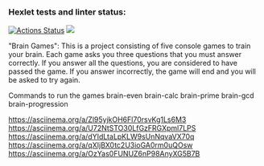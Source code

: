 ### Hexlet tests and linter status:
[![Actions Status](https://github.com/Manoolnnj/fullstack-javascript-project-44/workflows/hexlet-check/badge.svg)](https://github.com/Manoolnnj/fullstack-javascript-project-44/actions)
<a href="https://codeclimate.com/github/Manoolnnj/fullstack-javascript-project-44/maintainability"><img src="https://api.codeclimate.com/v1/badges/d138c0c3e7da475cf859/maintainability" /></a>


"Brain Games": This is a project consisting of five console games to train your brain. Each game asks you three questions that you must answer correctly. If you answer all the questions, you are considered to have passed the game. If you answer incorrectly, the game will end and you will be asked to try again.

Commands to run the games
brain-even
brain-calc
brain-prime
brain-gcd
brain-progression

https://asciinema.org/a/Zl95yjkOH6Fl70rsvKg1Ls6M3
https://asciinema.org/a/U72NtSTO30LfGzFRGXpml7LPS
https://asciinema.org/a/dYIdLtaLpKLW9sUnNqvaVX70q
https://asciinema.org/a/qXIjBX0tc2U3ioGA0rm0uQOsw
https://asciinema.org/a/OzYas0FUNUZ6nP98AnyXG5B7B
